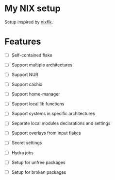 
# My NIX setup

Setup inspired by [nixflk](https://github.com/nrdxp/nixflk).

# Features

- [ ] Self-contained flake
- [ ] Support multiple architectures
- [ ] Support NUR
- [ ] Support cachix
- [ ] Support home-manager
- [ ] Support local lib functions
- [ ] Support systems in specific architectures
- [ ] Separate local modules declarations and settings
- [ ] Support overlays from input flakes
- [ ] Secret settings
- [ ] Hydra jobs
- [ ] Setup for unfree packages
- [ ] Setup for broken packages

